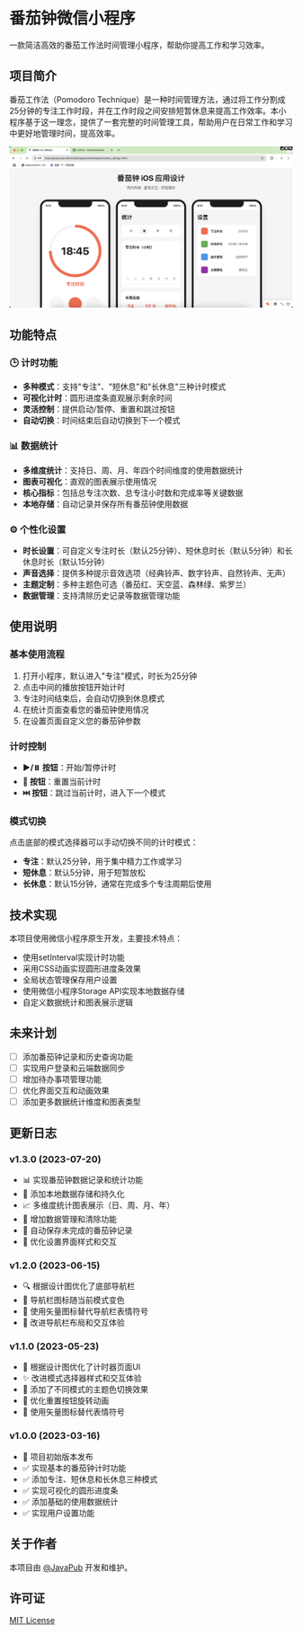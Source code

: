 <!--
 * @Author: JavaPub
 * @Date: 2025-03-19 10:39:08
 * @LastEditors: your name
 * @LastEditTime: 2025-03-19 11:06:22
 * @Description: Here is the JavaPub code base. Search JavaPub on the whole web.
 * @FilePath: /minitodo/README.md
-->
# 番茄钟微信小程序

一款简洁高效的番茄工作法时间管理小程序，帮助你提高工作和学习效率。

## 项目简介

番茄工作法（Pomodoro Technique）是一种时间管理方法，通过将工作分割成25分钟的专注工作时段，并在工作时段之间安排短暂休息来提高工作效率。本小程序基于这一理念，提供了一套完整的时间管理工具，帮助用户在日常工作和学习中更好地管理时间，提高效率。

![ui.png](ui.png)

## 功能特点

### 🕒 计时功能
- **多种模式**：支持"专注"、"短休息"和"长休息"三种计时模式
- **可视化计时**：圆形进度条直观展示剩余时间
- **灵活控制**：提供启动/暂停、重置和跳过按钮
- **自动切换**：时间结束后自动切换到下一个模式

### 📊 数据统计
- **多维度统计**：支持日、周、月、年四个时间维度的使用数据统计
- **图表可视化**：直观的图表展示使用情况
- **核心指标**：包括总专注次数、总专注小时数和完成率等关键数据
- **本地存储**：自动记录并保存所有番茄钟使用数据

### ⚙️ 个性化设置
- **时长设置**：可自定义专注时长（默认25分钟）、短休息时长（默认5分钟）和长休息时长（默认15分钟）
- **声音选择**：提供多种提示音效选项（经典铃声、数字铃声、自然铃声、无声）
- **主题定制**：多种主题色可选（番茄红、天空蓝、森林绿、紫罗兰）
- **数据管理**：支持清除历史记录等数据管理功能

## 使用说明

### 基本使用流程
1. 打开小程序，默认进入"专注"模式，时长为25分钟
2. 点击中间的播放按钮开始计时
3. 专注时间结束后，会自动切换到休息模式
4. 在统计页面查看您的番茄钟使用情况
5. 在设置页面自定义您的番茄钟参数

### 计时控制
- **▶️/⏸️ 按钮**：开始/暂停计时
- **🔄 按钮**：重置当前计时
- **⏭️ 按钮**：跳过当前计时，进入下一个模式

### 模式切换
点击底部的模式选择器可以手动切换不同的计时模式：
- **专注**：默认25分钟，用于集中精力工作或学习
- **短休息**：默认5分钟，用于短暂放松
- **长休息**：默认15分钟，通常在完成多个专注周期后使用

## 技术实现

本项目使用微信小程序原生开发，主要技术特点：
- 使用setInterval实现计时功能
- 采用CSS动画实现圆形进度条效果
- 全局状态管理保存用户设置
- 使用微信小程序Storage API实现本地数据存储
- 自定义数据统计和图表展示逻辑

## 未来计划

- [ ] 添加番茄钟记录和历史查询功能
- [ ] 实现用户登录和云端数据同步
- [ ] 增加待办事项管理功能
- [ ] 优化界面交互和动画效果
- [ ] 添加更多数据统计维度和图表类型

## 更新日志

### v1.3.0 (2023-07-20)
- 📊 实现番茄钟数据记录和统计功能
- 💾 添加本地数据存储和持久化
- 📈 多维度统计图表展示（日、周、月、年）
- 🧹 增加数据管理和清除功能
- 🔄 自动保存未完成的番茄钟记录
- 🎨 优化设置界面样式和交互

### v1.2.0 (2023-06-15)
- 🔍 根据设计图优化了底部导航栏
- 🌈 导航栏图标随当前模式变色
- 🧩 使用矢量图标替代导航栏表情符号
- 🎨 改进导航栏布局和交互体验

### v1.1.0 (2023-05-23)
- 🎨 根据设计图优化了计时器页面UI
- ✨ 改进模式选择器样式和交互体验
- 🌈 添加了不同模式的主题色切换效果
- 🔄 优化重置按钮旋转动画
- 🔧 使用矢量图标替代表情符号

### v1.0.0 (2023-03-16)
- 🚀 项目初始版本发布
- ✅ 实现基本的番茄钟计时功能
- ✅ 添加专注、短休息和长休息三种模式
- ✅ 实现可视化的圆形进度条
- ✅ 添加基础的使用数据统计
- ✅ 实现用户设置功能

## 关于作者

本项目由 [@JavaPub](https://github.com/Rodert) 开发和维护。

## 许可证

[MIT License](LICENSE) 

